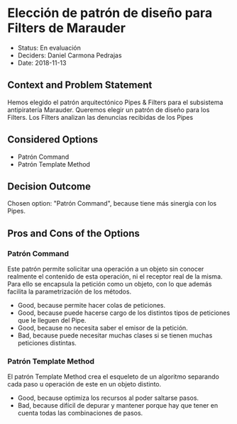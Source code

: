 # Elección de patrón de diseño para Filters de Marauder

* Status: En evaluación
* Deciders: Daniel Carmona Pedrajas
* Date: 2018-11-13 


## Context and Problem Statement

Hemos elegido el patrón arquitectónico Pipes & Filters para el subsistema antipiratería Marauder.
Queremos elegir un patrón de diseño para los Filters. Los Filters analizan las denuncias recibidas de los Pipes

## Considered Options

* Patrón Command
* Patrón Template Method

## Decision Outcome

Chosen option: "Patrón Command", because tiene más sinergia con los Pipes.


## Pros and Cons of the Options

### Patrón Command

Este patrón permite solicitar una operación a un objeto sin conocer realmente el contenido de esta operación, ni el receptor real de la misma. Para ello se encapsula la petición como un objeto, con lo que además facilita la parametrización de los métodos.

* Good, because permite hacer colas de peticiones.
* Good, because puede hacerse cargo de los distintos tipos de peticiones que le lleguen del Pipe.
* Good, because no necesita saber el emisor de la petición.
* Bad, because puede necesitar muchas clases si se tienen muchas peticiones distintas.

### Patrón Template Method

El patrón Template Method crea el esqueleto de un algoritmo separando cada paso u operación de este en un objeto distinto.

* Good, because optimiza los recursos al poder saltarse pasos.
* Bad, because difícil de depurar y mantener porque hay que tener en cuenta todas las combinaciones de pasos.
